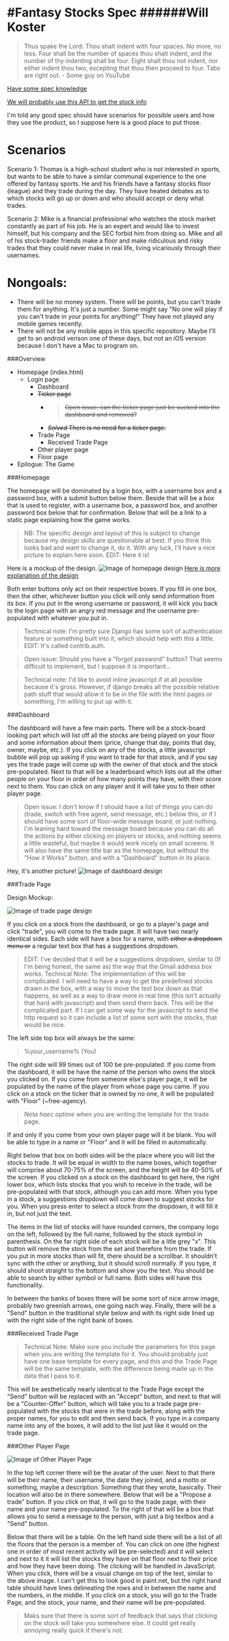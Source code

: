 #Fantasy Stocks Spec
######Will Koster
=========
> Thus spake the Lord: Thou shalt indent with four spaces. No more, no less. Four shall be the number of spaces thou shalt indent, and the number of thy indenting shall be four. Eight shalt thou not indent, nor either indent thou two, excepting that thou then proceed to four. Tabs are right out. - Some guy on YouTube

[Have some spec knowledge](http://www.joelonsoftware.com/articles/fog0000000035.html)

[We will probably use this API to get the stock info](http://dev.markitondemand.com/)

I'm told any good spec should have scenarios for possible users and how they use the product, so I suppose here is a good place to put those.

Scenarios
==========
Scenario 1: Thomas is a high-school student who is not interested in sports, but wants to be able to have a similar communal experience to the one offered by fantasy sports. He and his friends have a fantasy stocks floor (league) and they trade during the day. They have heated debates as to which stocks will go up or down and who should accept or deny what trades.

Scenario 2: Mike is a financial professional who watches the stock market constantly as part of his job. He is an expert and would like to invest himself, but his company and the SEC forbid him from doing so. Mike and all of his stock-trader friends make a floor and make ridiculous and risky trades that they could never make in real life, living vicariously through their usernames.

Nongoals:
========
+ There will be no money system. There will be points, but you can't trade them for anything. It's just a number. Some might say "No one will play if you can't trade in your points for anything!" They have not played any mobile games recently.
+ There will not be any mobile apps in this specific repository. Maybe I'll get to an android verison one of these days, but not an iOS version because I don't have a Mac to program on.

###Overview
+ Homepage (index.html)
  + Login page
    + Dashboard
    + <strike>Ticker page
	  + >Open issue: can the ticker page just be sucked into the dashboard and removed?
	  + *Solved* There is no need for a ticker page.</strike>
    + Trade Page
      + Received Trade Page
    + Other player page
    + Floor page
+ Epilogue: The Game

###Homepage

The homepage will be dominated by a login box, with a username box and a password box, with a submit button below them. Beside that will be a box that is used to register, with a username box, a password box, and another password box below that for confirmation. Below that will be a link to a static page explaining how the game works.

> NB: The specific design and layout of this is subject to change because my design skills are questionable at best. If you think this looks bad and want to change it, do it. With any luck, I'll have a nice picture to explain here soon. EDIT: Here it is!

Here is a mockup of the design.
![Image of homepage design](specResources/homepageDesign.png "Homepage")
[Here is more explanation of the design](specResources/homepage.png "Homepage")

Both enter buttons only act on their respective boxes. If you fill in one box, then the other, whichever button you click will only send information from its box. If you put in the wrong username or password, it will kick you back to the login page with an angry red message and the username pre-populated with whatever you put in.
>Technical note: I'm pretty sure Django has some sort of authentication feature or something built into it, which should help with this a little.
EDIT: It's called contrib.auth.

>Open issue: Should you have a "forgot password" button? That seems difficult to implement, but I suppose it *is* important...

>Technical note: I'd like to avoid inline javascript if at all possible because it's gross. However, if django breaks all the possible relative path stuff that would allow it to be in the file with the html pages or something, I'm willing to put up with it.

###Dashboard

The dashboard will have a few main parts. There will be a stock-board looking part which will list off all the stocks are being played on your floor and some information about them (price, change that day, points that day, owner, maybe, etc.). If you click on any of the stocks, a little javascript bubble will pop up asking if you want to trade for that stock, and if you say yes the trade page will come up with the owner of that stock and the stock pre-populated. Next to that will be a leaderboard which lists out all the other people on your floor in order of how many points they have, with their score next to them. You can click on any player and it will take you to their other player page.
>Open issue: I don't know if I should have a list of things you can do (trade, switch with free agent, send message, etc.) below this, or if I should have some sort of floor-wide message board, or just nothing. I'm leaning hard toward the message board because you can do all the actions by either clicking on players or stocks, and nothing seems a little wasteful, but maybe it would work nicely on small screens.
It will also have the same title bar as the homepage, but without the "How it Works" button, and with a "Dashboard" button in its place.

Hey, it's another picture!
![Image of dashboard design](specResources/dashboardDesign.png "Dashboard")

###Trade Page

Design Mockup:

![Image of trade page design](specResources/tradePageDesign.png "Trade Page")

If you click on a stock from the dashboard, or go to a player's page and click "trade", you will come to the trade page. It will have two nearly identical sides. Each side will have a box for a name, with <strike>either a dropdown menu or</strike> a regular text box that has a suggestions dropdown.
>EDIT: I've decided that it will be a suggestions dropdown, similar to (If I'm being honest, the same as) the way that the Gmail address box works.
>Technical Note: The implementation of this will be complicated. I will need to have a way to get the predefined stocks drawn in the box, with a way to move the text box down as that happens, as well as a way to draw more in real time (this isn't actually that hard with javascript) and then send them back. This will be the complicated part. If I can get some way for the javascript to send the http request so it can include a list of some sort with the stocks, that would be nice.

The left side top box will always be the same:
>%your_username% (You)

The right side will 99 times out of 100 be pre-populated. If you come from the dashboard, it will be have the name of the person who owns the stock you clicked on. If you come from someone else's player page, it will be populated by the name of the player from whose page you came. If you click on a stock on the ticker that is owned by no one, it will be populated with "Floor" (~free-agency).

>*Nota haec optime* when you are writing the template for the trade page.

If and only if you come from your own player page will it be blank. You will be able to type in a name or "Floor" and it will be filled in automatically.

Right below that box on both sides will be the place where you will list the stocks to trade. It will be equal in width to the name boxes, which together will comprise about 70-75% of the screen, and the height will be 40-50% of the screen. If you clicked on a stock on the dashboard to get here, the right lower box, which lists stocks that you wish to receive in the trade, will be pre-populated with that stock, although you can add more. When you type in a stock, a suggestions dropdown will come down to suggest stocks for you. When you press enter to select a stock from the dropdown, it will fill it in, but not just the text.

The items in the list of stocks will have rounded corners, the company logo on the left, followed by the full name, followed by the stock symbol in parenthesis. On the far right side of each stock will be a litle grey "x". This button will remove the stock from the set and therefore from the trade. If you put in more stocks than will fit, there should be a scrollbar. It shouldn't sync with the other or anything, but it should scroll normally. If you type, it should shoot straight to the bottom and show you the text. You should be able to search by either symbol or full name. Both sides will have this functionality.

In between the banks of boxes there will be some sort of nice arrow image, probably two greenish arrows, one going each way. Finally, there will be a "Send" button in the traditional style below and with its right side lined up with the right side of the right bank of boxes.

###Received Trade Page

>Technical Note: Make sure you include the parameters for this page when you are writing the template for it. You should probably just have one base template for every page, and this and the Trade Page will be the same template, with the difference being made up in the data that I pass to it.

This will be aesthetically nearly identical to the Trade Page except the "Send" button will be replaced with an "Accept" button, and next to that will be a "Counter-Offer" button, which will take you to a trade page pre-populated with the stocks that were in the trade before, along with the proper names, for you to edit and then send back. If you type in a company name into any of the boxes, it will add to the list just like it would on the trade page.

###Other Player Page

![Image of Other Player Page](specResources/otherPlayer.png "Other Player")

In the top left corner there will be the avatar of the user. Next to that there will be their name, their username, the date they joined, and a motto or something, maybe a description. Something that they wrote, basically. Their location will also be in there somewhere. Below that will be a "Propose a trade" button. If you click on that, it will go to the trade page, with their name and your name pre-populated. To the right of that will be a box that allows you to send a message to the person, with just a big textbox and a "Send" button.

Below that there will be a table. On the left hand side there will be a list of all the floors that the person is a member of. You can click on one (the highest one in order of most recent activity will be pre-selected) and it will select and next to it it will list the stocks they have on that floor next to their price and how they have been doing. The clicking will be handled in JavaScript. When you click, there will be a visual change on top of the text, similar to the above image. I can't get this to look good in paint.net, but the right hand table should have lines delineating the rows and in between the name and the numbers, in the middle. If you click on a stock, you will go to the Trade Page, and the stock, your name, and their name will be pre-populated.
>Maks sure that there is some sort of feedback that says that clicking on the stock will take you somewhere else. It could get really annoying really quick if there's not. 

